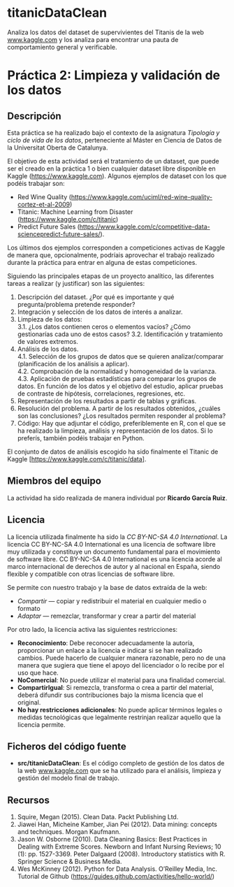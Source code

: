 # titanicDataClean
Analiza los datos del dataset de supervivientes del Titanis de la web www.kaggle.com y los analiza para encontrar una pauta de comportamiento general y verificable.

# Práctica 2: Limpieza y validación de los datos

## Descripción

Esta práctica se ha realizado bajo el contexto de la asignatura _Tipología y ciclo de vida de los datos_, perteneciente al Máster en Ciencia de Datos de la Universitat Oberta de Catalunya. 

El objetivo de esta actividad será el tratamiento de un dataset, que puede ser el creado en la práctica 1 o bien cualquier dataset libre disponible en Kaggle (https://www.kaggle.com).
Algunos ejemplos de dataset con los que podéis trabajar son:
* Red Wine Quality (https://www.kaggle.com/uciml/red-wine-quality-cortez-et-al-2009)
* Titanic: Machine Learning from Disaster (https://www.kaggle.com/c/titanic)
* Predict Future Sales (https://www.kaggle.com/c/competitive-data-sciencepredict-future-sales/).
  
Los últimos dos ejemplos corresponden a competiciones activas de Kaggle de manera que, opcionalmente, podríais aprovechar el trabajo realizado durante la práctica para entrar en alguna de estas competiciones.  

Siguiendo las principales etapas de un proyecto analítico, las diferentes tareas a realizar (y justificar) son las siguientes:  

1. Descripción del dataset. ¿Por qué es importante y qué pregunta/problema pretende responder?
2. Integración y selección de los datos de interés a analizar.
3. Limpieza de los datos:  
    3.1. ¿Los datos contienen ceros o elementos vacíos? ¿Cómo gestionarías cada uno de estos casos?
    3.2. Identificación y tratamiento de valores extremos.
4. Análisis de los datos.  
    4.1. Selección de los grupos de datos que se quieren analizar/comparar (planificación de los análisis a aplicar).  
    4.2. Comprobación de la normalidad y homogeneidad de la varianza.  
    4.3. Aplicación de pruebas estadísticas para comparar los grupos de datos. En función de los datos y el objetivo del estudio, aplicar pruebas de contraste de hipótesis, correlaciones, regresiones, etc.
5. Representación de los resultados a partir de tablas y gráficas.
6. Resolución del problema. A partir de los resultados obtenidos, ¿cuáles son las conclusiones? ¿Los resultados permiten responder al problema?
7. Código: Hay que adjuntar el código, preferiblemente en R, con el que se ha realizado la limpieza, análisis y representación de los datos. Si lo preferís, también podéis trabajar en Python.  

El conjunto de datos de análisis escogido ha sido finalmente el Titanic de Kaggle [https://www.kaggle.com/c/titanic/data].

## Miembros del equipo

La actividad ha sido realizada de manera individual por **Ricardo García Ruiz**.

## Licencia

La licencia utilizada finalmente ha sido la _CC BY-NC-SA 4.0 International_.
La licencia CC BY-NC-SA 4.0 International es una licencia de software libre muy utilizada y constituye un documento fundamental para el movimiento de software libre.
CC BY-NC-SA 4.0 International es una licencia acorde al marco internacional de derechos de autor y al nacional en España, siendo flexible y compatible con otras licencias de software libre.

Se permite con nuestro trabajo y la base de datos extraída de la web:  

* *Compartir* — copiar y redistribuir el material en cualquier medio o formato
* *Adaptar* — remezclar, transformar y crear a partir del material

Por otro lado, la licencia activa las siguientes restricciones:  

* **Reconocimiento**: Debe reconocer adecuadamente la autoría, proporcionar un enlace a la licencia e indicar si se han realizado cambios. Puede hacerlo de cualquier manera razonable, pero no de una manera que sugiera que tiene el apoyo del licenciador o lo recibe por el uso que hace.
* **NoComercial**: No puede utilizar el material para una finalidad comercial.
* **CompartirIgual**: Si remezcla, transforma o crea a partir del material, deberá difundir sus contribuciones bajo la misma licencia que el original.
* **No hay restricciones adicionales**: No puede aplicar términos legales o medidas tecnológicas que legalmente restrinjan realizar aquello que la licencia permite.

## Ficheros del código fuente

* **src/titanicDataClean**: Es el código completo de gestión de los datos de la web www.kaggle.com que se ha utilizado para el análisis, limpieza y gestión del modelo final de trabajo.

## Recursos

1. Squire, Megan (2015). Clean Data. Packt Publishing Ltd.
2. Jiawei Han, Micheine Kamber, Jian Pei (2012). Data mining: concepts and techniques. Morgan Kaufmann.
3. Jason W. Osborne (2010). Data Cleaning Basics: Best Practices in Dealing with Extreme Scores. Newborn and Infant Nursing Reviews; 10 (1): pp. 1527-3369.
Peter Dalgaard (2008). Introductory statistics with R. Springer Science & Business Media.
4. Wes McKinney (2012). Python for Data Analysis. O’Reilley Media, Inc.
Tutorial de Github (https://guides.github.com/activities/hello-world/)
